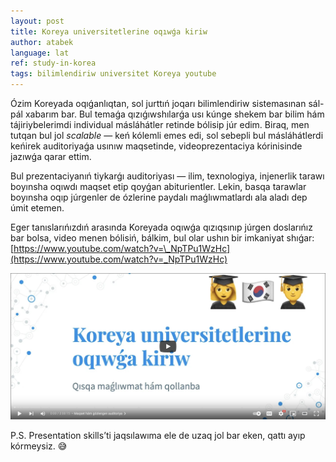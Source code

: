 ```yaml
---
layout: post
title: Koreya universitetlerine oqıwǵa kiriw
author: atabek
language: lat
ref: study-in-korea
tags: bilimlendiriw universitet Koreya youtube
---
```


Ózim Koreyada oqıǵanlıqtan, sol jurttıń joqarı bilimlendiriw sistemasınan sál-pál xabarım bar. Bul temaǵa qızıǵıwshılarǵa usı kúnge shekem bar bilim hám tájiriybelerimdi individual másláhátler retinde bólisip júr edim. Biraq, men tutqan bul jol _scalable_ — keń kólemli emes edi, sol sebepli bul másláhátlerdi keńirek auditoriyaǵa usınıw maqsetinde, videoprezentaciya kórinisinde jazıwǵa qarar ettim.

Bul prezentaciyanıń tiykarǵı auditoriyası — ilim, texnologiya, injenerlik tarawı boyınsha oqıwdı maqset etip qoyǵan abiturientler. Lekin, basqa tarawlar boyınsha oqıp júrgenler de ózlerine paydalı maǵlıwmatlardı ala aladı dep úmit etemen.

Eger tanıslarıńızdıń arasında Koreyada oqıwǵa qızıqsınıp júrgen doslarıńız bar bolsa, video menen bólisiń, bálkim, bul olar ushın bir imkaniyat shıǵar: [https://www.youtube.com/watch?v=\_NpTPu1WzHc](https://www.youtube.com/watch?v=_NpTPu1WzHc)

[![Study in Korea video screenshot](/assets/img/study-in-korea-yuotube-screenshot.jpg "Study in Korea video screenshot")](https://www.youtube.com/watch?v=_NpTPu1WzHc)

P.S. Presentation skills’ti jaqsılawıma ele de uzaq jol bar eken, qattı ayıp kórmeysiz. 😅
